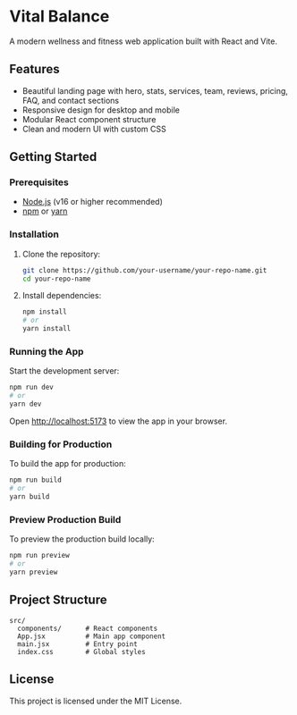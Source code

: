 # Vital Balance

A modern wellness and fitness web application built with React and Vite.

## Features
- Beautiful landing page with hero, stats, services, team, reviews, pricing, FAQ, and contact sections
- Responsive design for desktop and mobile
- Modular React component structure
- Clean and modern UI with custom CSS

## Getting Started

### Prerequisites
- [Node.js](https://nodejs.org/) (v16 or higher recommended)
- [npm](https://www.npmjs.com/) or [yarn](https://yarnpkg.com/)

### Installation
1. Clone the repository:
   ```sh
   git clone https://github.com/your-username/your-repo-name.git
   cd your-repo-name
   ```
2. Install dependencies:
   ```sh
   npm install
   # or
   yarn install
   ```

### Running the App
Start the development server:
```sh
npm run dev
# or
yarn dev
```

Open [http://localhost:5173](http://localhost:5173) to view the app in your browser.

### Building for Production
To build the app for production:
```sh
npm run build
# or
yarn build
```

### Preview Production Build
To preview the production build locally:
```sh
npm run preview
# or
yarn preview
```

## Project Structure
```
src/
  components/      # React components
  App.jsx          # Main app component
  main.jsx         # Entry point
  index.css        # Global styles
```

## License
This project is licensed under the MIT License.
